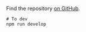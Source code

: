 Find the repository [on GitHub](https://github.com/Asimmetric/seeking-shelter).

```cli
# To dev
npm run develop
```
